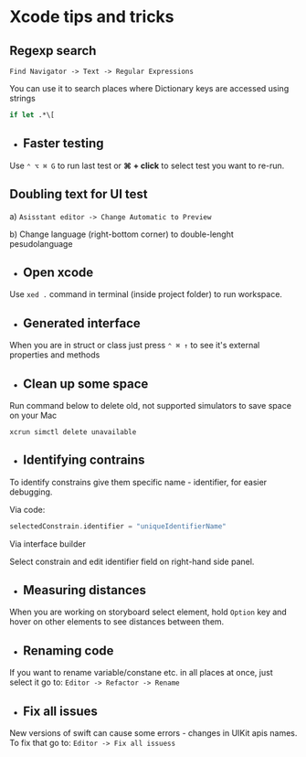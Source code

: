 # Xcode tips and tricks

## Regexp search

```Find Navigator -> Text -> Regular Expressions```

You can use it to search places where Dictionary keys are accessed using strings 


```swift
if let .*\[
```

* ## Faster testing 

Use ```⌃ ⌥ ⌘ G``` to run last test or **⌘ + click** to select test you want to re-run. 

## Doubling text for UI test

a) ```Asisstant editor -> Change Automatic to Preview```

b) Change language (right-bottom corner) to double-lenght pesudolanguage

* ## Open xcode

Use ```xed .``` command in terminal (inside project folder) to run workspace.

* ## Generated interface

When you are in struct or class just press ```⌃ ⌘ ↑``` to see it's external properties and methods

* ## Clean up some space

Run command below to delete old, not supported simulators to save space on your Mac

``` xcrun simctl delete unavailable ```

* ## Identifying contrains

To identify constrains give them specific name - identifier, for easier debugging. 

Via code:

```swift
selectedConstrain.identifier = "uniqueIdentifierName"
```

Via interface builder 

Select constrain and edit identifier field on right-hand side panel. 

* ## Measuring distances

When you are working on storyboard select element, hold ```Option``` key and hover on other elements to see distances between them.

* ## Renaming code 

If you want to rename variable/constane etc. in all places at once, just select it go to: ```Editor -> Refactor -> Rename```

* ## Fix all issues

New versions of swift can cause some errors - changes in UIKit apis names. To fix that go to: ```Editor -> Fix all issuess```
